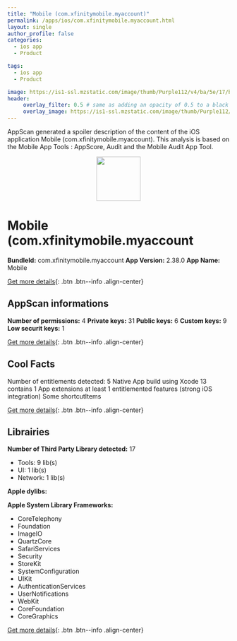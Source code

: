 ```yaml
---
title: "Mobile (com.xfinitymobile.myaccount)"
permalink: /apps/ios/com.xfinitymobile.myaccount.html
layout: single
author_profile: false
categories: 
  - ios app 
  - Product 

tags: 
  - ios app 
  - Product 

image: https://is1-ssl.mzstatic.com/image/thumb/Purple112/v4/ba/5e/17/ba5e1724-6cdb-2db4-8ab2-3bea226ddc55/AppIcon-Store-0-1x_U007emarketing-0-6-0-85-220.png/512x512bb.jpg
header: 
     overlay_filter: 0.5 # same as adding an opacity of 0.5 to a black background
     overlay_image: https://is1-ssl.mzstatic.com/image/thumb/Purple112/v4/ba/5e/17/ba5e1724-6cdb-2db4-8ab2-3bea226ddc55/AppIcon-Store-0-1x_U007emarketing-0-6-0-85-220.png/512x512bb.jpg
---
```

AppScan generated a spoiler description of the content of the iOS application Mobile (com.xfinitymobile.myaccount). This analysis is based on the Mobile App Tools : AppScore, Audit and the Mobile Audit App Tool.

  
  
<div style="text-align: center;"><img src="https://is1-ssl.mzstatic.com/image/thumb/Purple112/v4/ba/5e/17/ba5e1724-6cdb-2db4-8ab2-3bea226ddc55/AppIcon-Store-0-1x_U007emarketing-0-6-0-85-220.png/512x512bb.jpg" width="100" height="100"></div>  
  
# Mobile (com.xfinitymobile.myaccount

**BundleId:** com.xfinitymobile.myaccount
**App Version:** 2.38.0
**App Name:** Mobile


[Get more details](/pricing.html){: .btn .btn--info .align-center}  
  
## AppScan informations 

**Number of permissions:** 4
**Private keys:** 31
**Public keys:** 6
**Custom keys:** 9
**Low securit keys:** 1
  
[Get more details](/pricing.html){: .btn .btn--info .align-center}

## Cool Facts

Number of entitlements detected: 5
Native App
build using Xcode 13
contains 1 App extensions
at least 1 entitlemented features (strong iOS integration)
Some shortcutItems 
  
[Get more details](/pricing.html){: .btn .btn--info .align-center}

## Librairies 
**Number of Third Party Library detected:** 17
- Tools: 9 lib(s)
- UI: 1 lib(s)
- Network: 1 lib(s)

**Apple dylibs:**


**Apple System Library Frameworks:**
- CoreTelephony
- Foundation
- ImageIO
- QuartzCore
- SafariServices
- Security
- StoreKit
- SystemConfiguration
- UIKit
- AuthenticationServices
- UserNotifications
- WebKit
- CoreFoundation
- CoreGraphics


  
[Get more details](/pricing.html){: .btn .btn--info .align-center}

